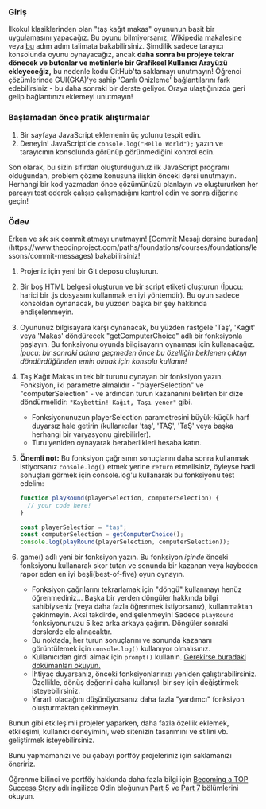 ### Giriş

İlkokul klasiklerinden olan "taş kağıt makas" oyununun basit bir uygulamasını yapacağız. Bu oyunu bilmiyorsanız, [Wikipedia makalesine](https://en.wikipedia.org/wiki/Rock%E2%80%93paper%E2%80%93scissors) veya [bu](https://www.wikihow.com/Play-Rock,-Paper,-Scissors) adım adım talimata bakabilirsiniz. Şimdilik sadece tarayıcı konsolunda oyunu oynayacağız, ancak __daha sonra bu projeye tekrar dönecek ve butonlar ve metinlerle bir Grafiksel Kullanıcı Arayüzü ekleyeceğiz,__ bu nedenle kodu GitHub'ta saklamayı unutmayın! Öğrenci çözümlerinde GUI(GKA)'ye sahip 'Canlı Önizleme' bağlantılarını fark edebilirsiniz - bu daha sonraki bir derste geliyor. Oraya ulaştığınızda geri gelip bağlantınızı eklemeyi unutmayın!

### Başlamadan önce pratik alıştırmalar

1. Bir sayfaya JavaScript eklemenin üç yolunu tespit edin.
2. Deneyin! JavaScript'de `console.log("Hello World");` yazın ve tarayıcının konsolunda görünüp görünmediğini kontrol edin.

Son olarak, bu sizin sıfırdan oluşturduğunuz ilk JavaScript programı olduğundan, problem çözme konusuna ilişkin önceki dersi unutmayın. Herhangi bir kod yazmadan önce çözümünüzü planlayın ve oluştururken her parçayı test ederek çalışıp çalışmadığını kontrol edin ve sonra diğerine geçin!

### Ödev

<div class="lesson-content__panel" markdown="1">
Erken ve sık sık commit atmayı unutmayın! [Commit Mesajı dersine buradan](https://www.theodinproject.com/paths/foundations/courses/foundations/lessons/commit-messages) bakabilirsiniz!

1. Projeniz için yeni bir Git deposu oluşturun.
2. Bir boş HTML belgesi oluşturun ve bir script etiketi oluşturun (İpucu: harici bir .js dosyasını kullanmak en iyi yöntemdir). Bu oyun sadece konsoldan oynanacak, bu yüzden başka bir şey hakkında endişelenmeyin.
3. Oyununuz bilgisayara karşı oynanacak, bu yüzden rastgele 'Taş', 'Kağıt' veya 'Makas' döndürecek "getComputerChoice" adlı bir fonksiyonla başlayın. Bu fonksiyonu oyunda bilgisayarın oynaması için kullanacağız. *İpucu: bir sonraki adıma geçmeden önce bu özelliğin beklenen çıktıyı döndürdüğünden emin olmak için konsolu kullanın!*
4. Taş Kağıt Makas'ın tek bir turunu oynayan bir fonksiyon yazın. Fonksiyon, iki parametre almalıdır - "playerSelection" ve "computerSelection" - ve ardından turun kazananını belirten bir dize döndürmelidir: `"Kaybettin! Kağıt, Taşı yener"` gibi.
    * Fonksiyonunuzun playerSelection parametresini büyük-küçük harf duyarsız hale getirin (kullanıcılar 'taş', 'TAŞ', 'TaŞ' veya başka herhangi bir varyasyonu girebilirler).
    * Turu yeniden oynayarak beraberlikleri hesaba katın.

5. **Önemli not:** Bu fonksiyon çağrısının sonuçlarını daha sonra kullanmak istiyorsanız `console.log()` etmek yerine `return` etmelisiniz, öyleyse hadi sonuçları görmek için console.log'u kullanarak bu fonksiyonu test edelim:
   
   ```javascript
   function playRound(playerSelection, computerSelection) {
     // your code here!
   }

   const playerSelection = "taş";
   const computerSelection = getComputerChoice();
   console.log(playRound(playerSelection, computerSelection));
   ```

6. game() adlı yeni bir fonksiyon yazın. Bu fonksiyon _içinde_ önceki fonksiyonu kullanarak skor tutan ve sonunda bir kazanan veya kaybeden rapor eden en iyi beşli(best-of-five) oyun oynayın.
    * Fonksiyon çağrılarını tekrarlamak için "döngü" kullanmayı henüz öğrenmediniz... Başka bir yerden döngüler hakkında bilgi sahibiyseniz (veya daha fazla öğrenmek istiyorsanız), kullanmaktan çekinmeyin. Aksi takdirde, endişelenmeyin! Sadece `playRound` fonksiyonunuzu 5 kez arka arkaya çağırın. Döngüler sonraki derslerde ele alınacaktır.
    * Bu noktada, her turun sonuçlarını ve sonunda kazananı görüntülemek için `console.log()` kullanıyor olmalısınız.
    * Kullanıcıdan girdi almak için `prompt()` kullanın. [Gerekirse buradaki dokümanları okuyun.](https://developer.mozilla.org/en-US/docs/Web/API/Window/prompt)
    * İhtiyaç duyarsanız, önceki fonksiyonlarınızı yeniden çalıştırabilirsiniz. Özellikle, dönüş değerini daha kullanışlı bir şey için değiştirmek isteyebilirsiniz.
    * Yararlı olacağını düşünüyorsanız daha fazla "yardımcı" fonksiyon oluşturmaktan çekinmeyin.

</div>
<div class="lesson-note" markdown="1">
Bunun gibi etkileşimli projeler yaparken, daha fazla özellik eklemek, etkileşimi, kullanıcı deneyimini, web sitenizin tasarımını ve stilini vb. geliştirmek isteyebilirsiniz.

Bunu yapmamanızı ve bu çabayı portföy projeleriniz için saklamanızı öneririz.

Öğrenme bilinci ve portföy hakkında daha fazla bilgi için [Becoming a TOP Success Story](https://dev.to/theodinproject/becoming-a-top-success-story-mindset-3dp2) adlı ingilizce Odin bloğunun [Part 5](https://dev.to/theodinproject/learning-code-f56) ve [Part 7](https://dev.to/theodinproject/strategically-building-your-portfolio-1km4) bölümlerini okuyun.
</div>